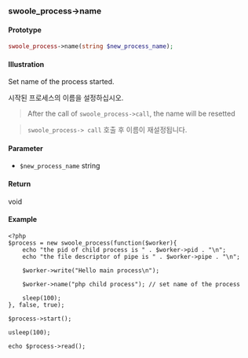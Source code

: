 ### swoole_process->name

#### Prototype

```php
swoole_process->name(string $new_process_name);
```

#### Illustration

Set name of the process started.

시작된 프로세스의 이름을 설정하십시오.

> After the call of `swoole_process->call`, the name will be resetted

>`swoole_process-> call` 호출 후 이름이 재설정됩니다.

#### Parameter

- `$new_process_name` string

#### Return

void

#### Example
```
<?php
$process = new swoole_process(function($worker){
    echo "the pid of child process is " . $worker->pid . "\n";
    echo "the file descriptor of pipe is " . $worker->pipe . "\n";
    
    $worker->write("Hello main process\n");
    
    $worker->name("php child process"); // set name of the process
    
    sleep(100);
}, false, true);

$process->start();

usleep(100);

echo $process->read();
```
